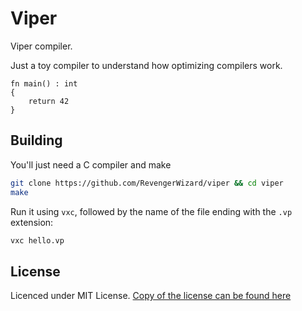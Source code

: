 # Viper

Viper compiler.

Just a toy compiler to understand how optimizing compilers work.

```
fn main() : int
{
    return 42
}
```

## Building

You'll just need a C compiler and make

```bash
git clone https://github.com/RevengerWizard/viper && cd viper
make
```

Run it using `vxc`, followed by the name of the file ending with the `.vp` extension:

```bash
vxc hello.vp
```

## License

Licenced under MIT License. [Copy of the license can be found here](https://github.com/RevengerWizard/viper/blob/master/LICENSE)